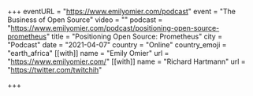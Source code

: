 +++
eventURL = "https://www.emilyomier.com/podcast"
event = "The Business of Open Source"
video = ""
podcast = "https://www.emilyomier.com/podcast/positioning-open-source-prometheus"
title = "Positioning Open Source: Prometheus"
city = "Podcast"
date = "2021-04-07"
country = "Online"
country_emoji = "earth_africa"
[[with]]
name = "Emily Omier"
url = "https://www.emilyomier.com/"
[[with]]
name = "Richard Hartmann"
url = "https://twitter.com/twitchih"

+++

